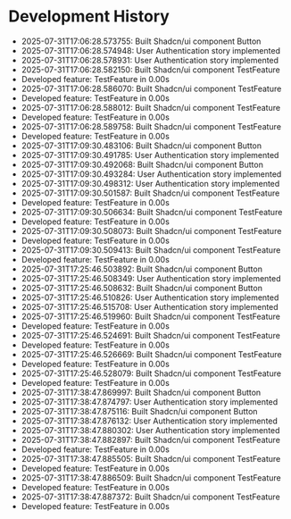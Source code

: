 # Development History

- 2025-07-31T17:06:28.573755: Built Shadcn/ui component Button
- 2025-07-31T17:06:28.574948: User Authentication story implemented
- 2025-07-31T17:06:28.578931: User Authentication story implemented
- 2025-07-31T17:06:28.582150: Built Shadcn/ui component TestFeature
- Developed feature: TestFeature in 0.00s
- 2025-07-31T17:06:28.586070: Built Shadcn/ui component TestFeature
- Developed feature: TestFeature in 0.00s
- 2025-07-31T17:06:28.588012: Built Shadcn/ui component TestFeature
- Developed feature: TestFeature in 0.00s
- 2025-07-31T17:06:28.589758: Built Shadcn/ui component TestFeature
- Developed feature: TestFeature in 0.00s
- 2025-07-31T17:09:30.483106: Built Shadcn/ui component Button
- 2025-07-31T17:09:30.491785: User Authentication story implemented
- 2025-07-31T17:09:30.492068: Built Shadcn/ui component Button
- 2025-07-31T17:09:30.493284: User Authentication story implemented
- 2025-07-31T17:09:30.498312: User Authentication story implemented
- 2025-07-31T17:09:30.501587: Built Shadcn/ui component TestFeature
- Developed feature: TestFeature in 0.00s
- 2025-07-31T17:09:30.506634: Built Shadcn/ui component TestFeature
- Developed feature: TestFeature in 0.00s
- 2025-07-31T17:09:30.508073: Built Shadcn/ui component TestFeature
- Developed feature: TestFeature in 0.00s
- 2025-07-31T17:09:30.509413: Built Shadcn/ui component TestFeature
- Developed feature: TestFeature in 0.00s
- 2025-07-31T17:25:46.503892: Built Shadcn/ui component Button
- 2025-07-31T17:25:46.508349: User Authentication story implemented
- 2025-07-31T17:25:46.508632: Built Shadcn/ui component Button
- 2025-07-31T17:25:46.510826: User Authentication story implemented
- 2025-07-31T17:25:46.515708: User Authentication story implemented
- 2025-07-31T17:25:46.519960: Built Shadcn/ui component TestFeature
- Developed feature: TestFeature in 0.00s
- 2025-07-31T17:25:46.524691: Built Shadcn/ui component TestFeature
- Developed feature: TestFeature in 0.00s
- 2025-07-31T17:25:46.526669: Built Shadcn/ui component TestFeature
- Developed feature: TestFeature in 0.00s
- 2025-07-31T17:25:46.528079: Built Shadcn/ui component TestFeature
- Developed feature: TestFeature in 0.00s
- 2025-07-31T17:38:47.869997: Built Shadcn/ui component Button
- 2025-07-31T17:38:47.874797: User Authentication story implemented
- 2025-07-31T17:38:47.875116: Built Shadcn/ui component Button
- 2025-07-31T17:38:47.876132: User Authentication story implemented
- 2025-07-31T17:38:47.880302: User Authentication story implemented
- 2025-07-31T17:38:47.882897: Built Shadcn/ui component TestFeature
- Developed feature: TestFeature in 0.00s
- 2025-07-31T17:38:47.885505: Built Shadcn/ui component TestFeature
- Developed feature: TestFeature in 0.00s
- 2025-07-31T17:38:47.886509: Built Shadcn/ui component TestFeature
- Developed feature: TestFeature in 0.00s
- 2025-07-31T17:38:47.887372: Built Shadcn/ui component TestFeature
- Developed feature: TestFeature in 0.00s
